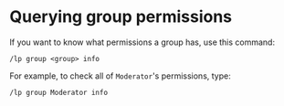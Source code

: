 # Querying group permissions

If you want to know what permissions a group has, use this command:

``` text
/lp group <group> info
```

For example, to check all of `Moderator`'s permissions, type:

``` text
/lp group Moderator info
```

